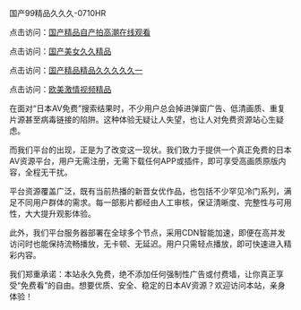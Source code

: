 国产99精品久久久-0710HR

点击访问：<a href="https://heiliaowzu4ur.pages.dev">国产精品自产拍高潮在线观看</a>

点击访问：<a href="https://heiliao2dmwwy.pages.dev">国产美女久久精品</a>

点击访问：<a href="https://heiliaoe8ajia.pages.dev">国产精品精品久久久久久一</a>

点击访问：<a href="https://heiliaoxqkkct.pages.dev">欧美激情视频精品</a>


在面对“日本AV免费”搜索结果时，不少用户总会掉进弹窗广告、低清画质、重复片源甚至病毒链接的陷阱。这种体验无疑让人失望，也让人对免费资源站心生疑虑。

而我们平台的出现，正是为了改变这一现状。我们致力于提供一个真正免费的日本AV资源平台，用户无需注册，无需下载任何APP或插件，即可享受高画质原版内容，全程无干扰。

平台资源覆盖广泛，既有当前热播的新晋女优作品，也包括不少罕见冷门系列，满足不同用户群体的需求。每一部影片都经由人工审核，保证清晰度、完整性与可用性，大大提升观影体验。

此外，我们平台服务器部署在全球多个节点，采用CDN智能加速，即便在高并发访问时也能保持流畅播放，无卡顿、无延迟。用户只需轻点播放，即可快速进入精彩内容。

我们郑重承诺：本站永久免费，绝不添加任何强制性广告或付费墙，让你真正享受“免费看”的自由。想要优质、安全、稳定的日本AV资源？欢迎访问本站，亲身体验！

<span style="display:none;">[Canonical link]( https://github.com/ln20250710/riben242 ）</span>
